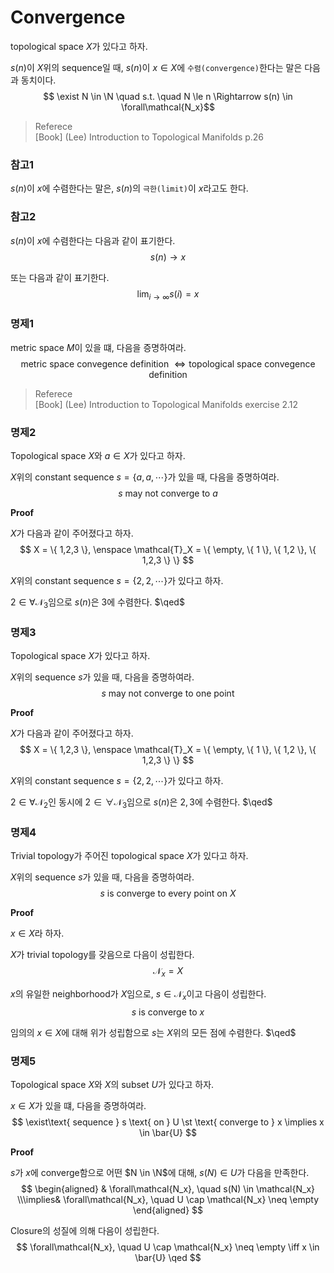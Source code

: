 # Convergence
topological space $X$가 있다고 하자.

$s(n)$이 $X$위의 sequence일 때, $s(n)$이 $x \in X$에 `수렴(convergence)`한다는 말은 다음과 동치이다.
$$ \exist N \in \N \quad s.t. \quad  N \le n \Rightarrow s(n) \in \forall\mathcal{N_x}$$

> Referece  
> [Book] (Lee) Introduction to Topological Manifolds p.26

### 참고1
$s(n)$이 $x$에 수렴한다는 말은, $s(n)$의 `극한(limit)`이 $x$라고도 한다.

### 참고2
$s(n)$이 $x$에 수렴한다는 다음과 같이 표기한다.
$$ s(n) \rightarrow x $$

또는 다음과 같이 표기한다.
$$ \lim_{i\rightarrow\infty} s(i) = x $$

### 명제1
metric space $M$이 있을 떄, 다음을 증명하여라.
$$\text{metric space convegence definition } \Leftrightarrow \text{topological space convegence definition} $$

> Referece  
> [Book] (Lee) Introduction to Topological Manifolds exercise 2.12

### 명제2
Topological space $X$와 $a \in X$가 있다고 하자.

$X$위의 constant sequence $s=\{a,a,\cdots\}$가 있을 때, 다음을 증명하여라.
$$ s \text{ may not converge to } a $$

**Proof**

$X$가 다음과 같이 주어졌다고 하자.
$$ X = \{ 1,2,3 \}, \enspace \mathcal{T}_X = \{ \empty, \{ 1 \}, \{ 1,2 \}, \{ 1,2,3 \} \} $$

$X$위의 constant sequence $s = \{ 2,2,\cdots \}$가 있다고 하자.

$2 \in \forall\mathcal N_3$임으로 $s(n)$은 $3$에 수렴한다. $\qed$

### 명제3
Topological space $X$가 있다고 하자.

$X$위의 sequence $s$가 있을 때, 다음을 증명하여라.
$$ s \text{ may not converge to one point } $$

**Proof**

$X$가 다음과 같이 주어졌다고 하자.
$$ X = \{ 1,2,3 \}, \enspace \mathcal{T}_X = \{ \empty, \{ 1 \}, \{ 1,2 \}, \{ 1,2,3 \} \} $$

$X$위의 constant sequence $s = \{ 2,2,\cdots \}$가 있다고 하자.

$2 \in \forall\mathcal N_2$인 동시에 $2 \in \forall\mathcal N_3$임으로 $s(n)$은 $2,3$에 수렴한다. $\qed$

### 명제4
Trivial topology가 주어진 topological space $X$가 있다고 하자.

$X$위의 sequence $s$가 있을 때, 다음을 증명하여라.
$$ s \text{ is converge to every point on } X $$

**Proof**

$x \in X$라 하자.

$X$가 trivial topology를 갖음으로 다음이 성립한다.
$$ \mathcal N_x = X $$

$x$의 유일한 neighborhood가 $X$임으로, $s \in \mathcal N_x$이고 다음이 성립한다.
$$ s \text{ is converge to } x $$

임의의 $x \in X$에 대해 위가 성립함으로 $s$는 $X$위의 모든 점에 수렴한다. $\qed$

### 명제5
Topological space $X$와 $X$의 subset $U$가 있다고 하자.

$x \in X$가 있을 떄, 다음을 증명하여라.
$$  \exist\text{ sequence } s \text{ on } U \st \text{ converge to } x \implies x \in \bar{U} $$

**Proof**

$s$가 $x$에 converge함으로 어떤 $N \in \N$에 대해,  $s(N) \in U$가 다음을 만족한다.
$$ \begin{aligned} & \forall\mathcal{N_x}, \quad s(N) \in \mathcal{N_x} \\\implies& \forall\mathcal{N_x}, \quad U \cap \mathcal{N_x} \neq \empty \end{aligned} $$

Closure의 성질에 의해 다음이 성립한다.
$$ \forall\mathcal{N_x}, \quad U \cap \mathcal{N_x} \neq \empty \iff x \in \bar{U} \qed $$